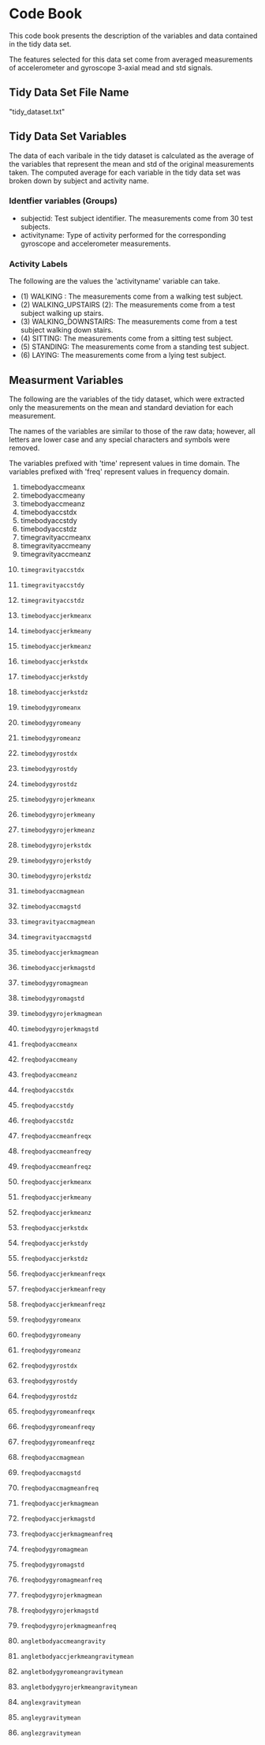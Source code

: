 # Code Book

This code book presents the description of the variables and data contained in 
the tidy data set.
 
The features selected for this data set come from averaged measurements of 
accelerometer and gyroscope 3-axial mead and std signals.

## Tidy Data Set File Name

"tidy_dataset.txt"

## Tidy Data Set Variables

The data of each varibale in the tidy dataset is calculated as the average of the
variables that represent the mean and std of the original measurements taken.
The computed average for each variable in the tidy data set was broken down by
subject and activity name.

### Identfier variables (Groups)

* subjectid: Test subject identifier. The measurements come from 30 test subjects. 
* activityname: Type of activity performed for the corresponding gyroscope and 
accelerometer measurements.

### Activity Labels

The following are the values the 'activityname' variable can take. 

* (1) WALKING : The measurements come from a walking test subject.
* (2) WALKING_UPSTAIRS (2): The measurements come from a test subject walking up stairs.
* (3) WALKING_DOWNSTAIRS: The measurements come from a test subject walking down stairs.
* (4) SITTING: The measurements come from a sitting test subject.
* (5) STANDING: The measurements come from a standing test subject.
* (6) LAYING: The measurements come from a lying test subject.

## Measurment Variables

The following are the variables of the tidy dataset, which were extracted
only the measurements on the mean and standard deviation for each measurement.

The names of the variables are similar to those of the raw data; however, all 
letters are lower case and any special characters and symbols were removed.
 
The variables prefixed with 'time' represent values in time domain.
The variables prefixed with 'freq' represent values in frequency domain.
 

1) 	timebodyaccmeanx 
2) 	timebodyaccmeany 
3) 	timebodyaccmeanz
4) 	timebodyaccstdx 
5) 	timebodyaccstdy 
6) 	timebodyaccstdz
7) 	timegravityaccmeanx 
8) 	timegravityaccmeany 
9) 	timegravityaccmeanz 
10) 	timegravityaccstdx 
11) 	timegravityaccstdy 
12) 	timegravityaccstdz 
13) 	timebodyaccjerkmeanx 
14) 	timebodyaccjerkmeany 
15) 	timebodyaccjerkmeanz 
16) 	timebodyaccjerkstdx 
17) 	timebodyaccjerkstdy 
18) 	timebodyaccjerkstdz 
19) 	timebodygyromeanx
20) 	timebodygyromeany 
21) 	timebodygyromeanz 
22) 	timebodygyrostdx 
23) 	timebodygyrostdy 
24) 	timebodygyrostdz 
25) 	timebodygyrojerkmeanx 
26) 	timebodygyrojerkmeany 
27) 	timebodygyrojerkmeanz 
28) 	timebodygyrojerkstdx 
29) 	timebodygyrojerkstdy 
30) 	timebodygyrojerkstdz 
31) 	timebodyaccmagmean 
32) 	timebodyaccmagstd 
33) 	timegravityaccmagmean 
34) 	timegravityaccmagstd 
35) 	timebodyaccjerkmagmean
36) 	timebodyaccjerkmagstd 
37) 	timebodygyromagmean 
38) 	timebodygyromagstd 
39) 	timebodygyrojerkmagmean 
40) 	timebodygyrojerkmagstd 
41) 	freqbodyaccmeanx 
42) 	freqbodyaccmeany 
43) 	freqbodyaccmeanz 
44) 	freqbodyaccstdx 
45) 	freqbodyaccstdy 
46) 	freqbodyaccstdz 
47) 	freqbodyaccmeanfreqx 
48) 	freqbodyaccmeanfreqy 
49) 	freqbodyaccmeanfreqz 
50) 	freqbodyaccjerkmeanx 
51) 	freqbodyaccjerkmeany 
52) 	freqbodyaccjerkmeanz 
53) 	freqbodyaccjerkstdx 
54) 	freqbodyaccjerkstdy 
55) 	freqbodyaccjerkstdz 
56) 	freqbodyaccjerkmeanfreqx 
57) 	freqbodyaccjerkmeanfreqy 
58) 	freqbodyaccjerkmeanfreqz
59) 	freqbodygyromeanx 
60) 	freqbodygyromeany 
61) 	freqbodygyromeanz 
62) 	freqbodygyrostdx 
63) 	freqbodygyrostdy 
64) 	freqbodygyrostdz 
65) 	freqbodygyromeanfreqx 
66) 	freqbodygyromeanfreqy 
67) 	freqbodygyromeanfreqz 
68) 	freqbodyaccmagmean
69) 	freqbodyaccmagstd 
70) 	freqbodyaccmagmeanfreq 
71) 	freqbodyaccjerkmagmean 
72) 	freqbodyaccjerkmagstd 
73) 	freqbodyaccjerkmagmeanfreq 
74) 	freqbodygyromagmean 
75) 	freqbodygyromagstd 
76) 	freqbodygyromagmeanfreq 
77) 	freqbodygyrojerkmagmean 
78) 	freqbodygyrojerkmagstd 
79) 	freqbodygyrojerkmagmeanfreq 
80) 	angletbodyaccmeangravity 
81) 	angletbodyaccjerkmeangravitymean 
82) 	angletbodygyromeangravitymean 
83) 	angletbodygyrojerkmeangravitymean 
84) 	anglexgravitymean 
85) 	angleygravitymean 
86) 	anglezgravitymean


